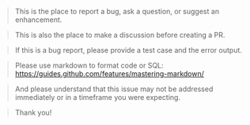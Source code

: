 > This is the place to report a bug, ask a question, or suggest an enhancement.

> This is also the place to make a discussion before creating a PR.

> If this is a bug report, please provide a test case and the error output.

> Please use markdown to format code or SQL: https://guides.github.com/features/mastering-markdown/

> And please understand that this issue may not be addressed immediately or in a timeframe you were expecting.

> Thank you!

